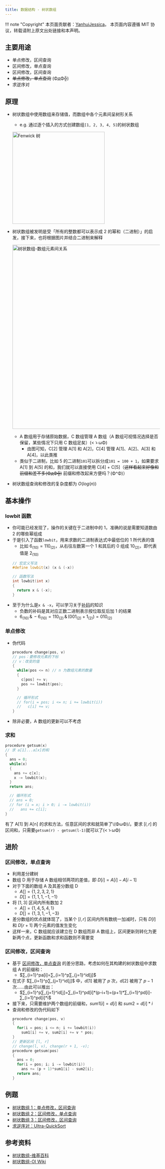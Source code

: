 ```yaml
---
title: 数据结构 - 树状数组
---
```


!!! note "Copyright"
    本页面贡献者：[YanhuiJessica](https://github.com/YanhuiJessica)。
    本页面内容遵循 MIT 协议，转载请附上原文出处链接和本声明。

## 主要用途

- 单点修改，区间查询
- 区间修改，单点查询
- 区间修改，区间查询
- ~~单点修改，单点查询~~ (ΦдΦ╬)
- 求逆序对

## 原理

- 树状数组中使用数组来存储值，而数组中各个元素间呈树形关系
    - e.g. 通过逐个插入的方式创建数组`[1, 2, 3, 4, 5]`的树状数组<br>


    <img src="https://s1.ax1x.com/2020/04/26/JgGRER.gif" alt="Fenwick 树" width=300px><br>


- 树状数组被发明是受「所有的整数都可以表示成 $2$ 的幂和（二进制）」的启发，接下来，也将根据图片并结合二进制来解释<br>

    <img src="https://s1.ax1x.com/2020/04/26/JgGgb9.jpg" alt="树状数组-数组元素间关系" width=600px><br>

    - A 数组用于存储原始数据，C 数组管理 A 数组（A 数组可视情况选择是否保留，某些情况下只用 C 数组足矣）(<ゝωΦ)
        - 由图可知，C[2] 管理 A[1] 和 A[2]，C[4] 管理 A[1]、A[2]、A[3] 和 A[4]，以此类推
    - 类似于二进制，比如 $5$ 的二进制`101`可以拆分成`101 = 100 + 1`，如果要求 A[1] 到 A[5] 的和，我们就可以直接使用 C[4] + C[5]（~~这样看起来好像和前缀和差不多(ΦдΦ╬)~~ 前缀和修改起来方便吗？(Φ^Φ)）
- 树状数组查询和修改的复杂度都为 $O(log(n))$

## 基本操作

### lowbit 函数

- 你可能已经发现了，操作的关键在于二进制中的 $1$，准确的说是需要知道数由 $2$ 的哪些幂组成
- 于是引入了函数`lowbit`，用来求数的二进制表达式中最低位的 $1$ 所代表的值
    - 比如 $6_{(10)}=110_{(2)}$，从右往左数第一个 $1$ 和其后的 $0$ 组成 $10_{(2)}$，即代表值是 $2_{(10)}$
    ```cpp
    // 宏定义写法
    #define lowbit(x) (x & (-x))

    // 函数写法
    int lowbit(int x)
    {
      return x & (-x);
    }
    ```
- 至于为什么是`x & -x`，可以学习关于[补码](https://baike.baidu.com/item/%E8%A1%A5%E7%A0%81/6854613?fr=aladdin)的知识
    - 负数的补码是其对应正数二进制表示按位取反后加 $1$ 的结果
    - $6_{(10)}\, \& \,-6_{(10)} = 110_{(2)}\, \& \,(001_{(2)} + 1_{(2)}) = 010_{(2)}$

### 单点修改

- 伪代码
  ```cpp
  procedure change(pos, v)
  // pos：要修改元素的下标
  // v：改变的值
  {
    while(pos <= n) // n 为数组元素的数量
    {
      c[pos] += v;
      pos += lowbit(pos);
    }

    // 循环形式
    // for(i = pos; i <= n; i += lowbit(i))
    //   c[i] += v;
  }
  ```
- 除非必要，A 数组的更新可以不考虑

### 求和

```cpp
procedure getsum(x)
// 求 a[1]...a[x]的和
{
  ans = 0;
  while(x)
  {
    ans += c[x];
    x -= lowbit(x);
  }
  return ans;

  // 循环形式
  // ans = 0;
  // for (i = x; i > 0; i -= lowbit(i))
  //   ans += c[i];
}
```
有了 A[1] 到 A[n] 的求和方法，任意区间的求和就简单了\\(ΦωΦ)/。要求 $[l, r]$ 的区间和，只需要`getsum(r) - getsum(l-1)`就可以了(<ゝωΦ)

## 进阶

### 区间修改，单点查询

- 利用差分建树
- 数组 D 用于存储 A 数组相邻两项的差值，即 $D[i] = A[i] - A[i - 1]$
- 对于下面的数组 A 及其差分数组 D
    - $A[] = \{1, 2, 3, 2, 1\}$
    - $D[] = \{1, 1, 1, -1, -1\}$
- 将 $[1, 3]$ 区间内所有数加 $2$
    - $A[] = \{1, 4, 5, 4, 1\}$
    - $D[] = \{1, 3, 1, -1, -3\}$
- 差分数组的优点就体现了，当某个 $[l, r]$ 区间内所有数统一加减时，只有 $D[l]$ 和 $D[r + 1]$ 两个元素的值发生变化
- 这样一来，C 数组就应该建立在 D 数组而非 A 数组上，区间更新则转化为更新两个点，更新函数和求和函数则不需要变

### 区间修改，区间查询

- 基于 [区间修改，单点查询](#区间修改单点查询) 的差分思路，考虑如何在其构建的树状数组中求数组 A 的前缀和：
    - $∑_{i=1}^pa[i]=∑_{i=1}^p∑_{j=1}^id[j]$
- 在式子 $∑_{i=1}^p∑_{j=1}^id[j]$ 中，$d[1]$ 被用了 $p$ 次，$d[2]$ 被用了 $p-1$ 次……由此可以推出：
    - $∑_{i=1}^p∑_{j=1}^id[j]=∑_{i=1}^pd[i]*(p-i+1)=(p+1)*∑_{i=1}^pd[i]-∑_{i=1}^pd[i]*i$
- 接下来，只需要维护两个数组的前缀和，$sum1[i]=d[i]$ 和 $sum2=d[i] * i$
- 查询和修改的伪代码如下
  ```cpp
  procedure change(pos, v)
  {
    for(i = pos; i <= n; i += lowbit(i))
      sum1[i] += v, sum2[i] += v * pos;
  }
  // 更新区间 [l, r]
  // change(l, v), change(r + 1, -v);
  procedure getsum(pos)
  {
    ans = 0;
    for(i = pos; i; i -= lowbit(i))
      ans += (p + 1)*sum1[i] - sum2[i];
    return ans;
  }
  ```

## 例题

- [树状数组 1：单点修改，区间查询](https://loj.ac/problem/130)
- [树状数组 2：区间修改，单点查询](https://loj.ac/problem/131)
- [树状数组 3：区间修改，区间查询](https://loj.ac/problem/132)
- [求逆序对：Ultra-QuickSort](http://poj.org/problem?id=2299)

## 参考资料

- [树状数组-维基百科](https://zh.wikipedia.org/zh-cn/树状数组)
- [树状数组-OI Wiki](https://oi-wiki.org/ds/fenwick/)